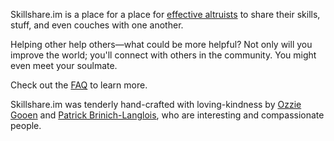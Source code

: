 Skillshare.im is a place for a place for
[effective altruists](http://80000hours.org/what-is-an-effective-altruist)
to share their skills, stuff, and even couches with one another.

Helping other help others—what could be more helpful? Not only will
you improve the world; you'll connect with others in the community.
You might even meet your soulmate.

Check out the [FAQ](/faq) to learn more.

Skillshare.im was tenderly hand-crafted with loving-kindness by
[Ozzie Gooen](http://ozziegooen.com/) and
[Patrick Brinich-Langlois](http://www.patrickbrinichlanglois.com/),
who are interesting and compassionate people.
